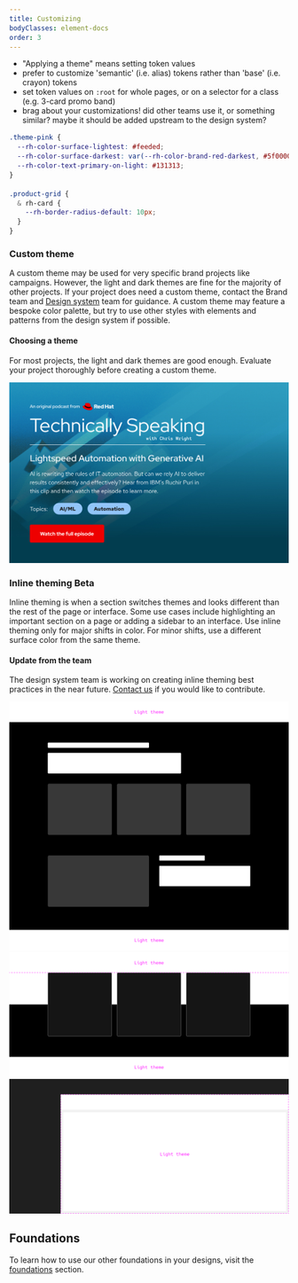 ```yaml
---
title: Customizing
bodyClasses: element-docs
order: 3
---
```

<script type="module">
  import '@rhds/elements/rh-blockquote/rh-blockquote.js';
  import '@rhds/elements/rh-cta/rh-cta.js';
  import '@rhds/elements/rh-card/rh-card.js';
  import '@rhds/elements/rh-tag/rh-tag.js';
  import '@rhds/elements/lib/elements/rh-context-demo/rh-context-demo.js';
</script>

- "Applying a theme" means setting token values
- prefer to customize 'semantic' (i.e. alias) tokens rather than 'base' (i.e. 
crayon) tokens
- set token values on `:root` for whole pages, or on a selector for a class 
(e.g. 3-card promo band)
- brag about your customizations! did other teams use it, or something similar? 
  maybe it should be added upstream to the design system?

```css
.theme-pink {
  --rh-color-surface-lightest: #feeded;
  --rh-color-surface-darkest: var(--rh-color-brand-red-darkest, #5f0000);
  --rh-color-text-primary-on-light: #131313;
}

.product-grid {
  & rh-card {
    --rh-border-radius-default: 10px;
  }
}
```

### Custom theme

A custom theme may be used for very specific brand projects like campaigns. 
However, the light and dark themes are fine for the majority of other projects. 
If your project does need a custom theme, contact the Brand team and [Design 
system](https://github.com/RedHat-UX/red-hat-design-system/discussions) team for guidance. A custom theme may feature a bespoke color 
palette, but try to use other styles with elements and patterns from the design 
system if possible.

<rh-alert state="warning">
  <h4 slot="header">Choosing a theme</h4>
  <p>For most projects, the light and dark themes are good enough. Evaluate
    your project thoroughly before creating a custom theme.</p>
</rh-alert>

<uxdot-example>
  <img alt="Example of a hero that uses light blue tags against a background image",
       src="/assets/theming/custom-theme.png">
</uxdot-example>

### Inline theming  <rh-tag color="purple">Beta</rh-tag>

Inline theming is when a section switches themes and looks different
than the rest of the page or interface. Some use cases include
highlighting an important section on a page or adding a sidebar to an
interface. Use inline theming only for major shifts in color. For minor
shifts, use a different surface color from the same theme.

<rh-alert>
  <h4 slot="header">Update from the team</h4>
  <p>The design system team is working on creating inline theming best
     practices in the near future. <a href="https://github.com/RedHat-UX/red-hat-design-system/discussions">Contact
     us</a> if you would like to contribute.</p>
</rh-alert>

<uxdot-example color-palette="lighter">
  <img alt="wireframe of a dark theme section sandwiched by two light theme sections",
       src="/assets/theming/inline-theming-1.png">
</uxdot-example>

<uxdot-example color-palette="lighter">
  <img alt="wireframe of cards in a dark theme section extending into a light theme section",
       src="/assets/theming/inline-theming-2.png">
</uxdot-example>

<uxdot-example color-palette="lighter">
  <img alt="wireframe of dark theme navigation framing the top and left sides of a light theme content area",
       src="/assets/theming/inline-theming-3.png">
</uxdot-example>

<uxdot-feedback>

## Foundations
To learn how to use our other foundations in your designs, visit the
[foundations](/foundations) section.

</uxdot-feedback>
